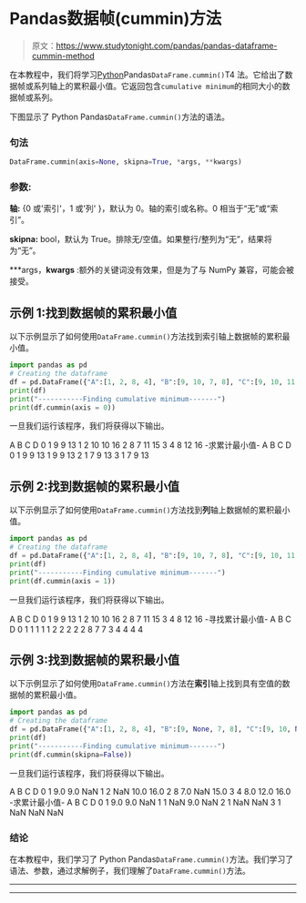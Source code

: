 # Pandas数据帧(cummin)方法

> 原文：<https://www.studytonight.com/pandas/pandas-dataframe-cummin-method>

在本教程中，我们将学习[Python](https://www.studytonight.com/python/getting-started-with-python)Pandas`DataFrame.cummin()`T4 法。它给出了数据帧或系列轴上的累积最小值。它返回包含`cumulative minimum`的相同大小的数据帧或系列。

下图显示了 Python Pandas`DataFrame.cummin()`方法的语法。

### 句法

```py
DataFrame.cummin(axis=None, skipna=True, *args, **kwargs)
```

### 参数:

**轴:** {0 或'索引'，1 或'列' }，默认为 0。轴的索引或名称。0 相当于“无”或“索引”。

**skipna:** bool，默认为 True。排除无/空值。如果整行/整列为“无”，结果将为“无”。

***args，**kwargs** :额外的关键词没有效果，但是为了与 NumPy 兼容，可能会被接受。

## 示例 1:找到数据帧的累积最小值

以下示例显示了如何使用`DataFrame.cummin()`方法找到索引轴上数据帧的累积最小值。

```py
import pandas as pd  
# Creating the dataframe 
df = pd.DataFrame({"A":[1, 2, 8, 4], "B":[9, 10, 7, 8], "C":[9, 10, 11, 12],"D":[13, 16, 15, 16]})
print(df)
print("-----------Finding cumulative minimum-------")
print(df.cummin(axis = 0))
```

一旦我们运行该程序，我们将获得以下输出。

A B C D
0 1 9 9 13
1 2 10 10 16
2 8 7 11 15
3 4 8 12 16
-求累计最小值-
A B C D
0 1 9 9 13
1 9 9 13
2 1 7 9 13
3 1 7 9 13

## 示例 2:找到数据帧的累积最小值

以下示例显示了如何使用`DataFrame.cummin()`方法找到**列**轴上数据帧的累积最小值。

```py
import pandas as pd  
# Creating the dataframe 
df = pd.DataFrame({"A":[1, 2, 8, 4], "B":[9, 10, 7, 8], "C":[9, 10, 11, 12],"D":[13, 16, 15, 16]})
print(df)
print("-----------Finding cumulative minimum-------")
print(df.cummin(axis = 1))
```

一旦我们运行该程序，我们将获得以下输出。

A B C D
0 1 9 9 13
1 2 10 10 16
2 8 7 11 15
3 4 8 12 16
-寻找累计最小值-
A B C D
0 1 1 1 1
1 2 2 2 2
2 8 7 7
3 4 4 4 4

## 示例 3:找到数据帧的累积最小值

以下示例显示了如何使用`DataFrame.cummin()`方法在**索引**轴上找到具有空值的数据帧的累积最小值。

```py
import pandas as pd  
# Creating the dataframe 
df = pd.DataFrame({"A":[1, 2, 8, 4], "B":[9, None, 7, 8], "C":[9, 10, None, 12],"D":[None, 16, 15, 16]}) 
print(df)
print("-----------Finding cumulative minimum-------")
print(df.cummin(skipna=False))
```

一旦我们运行该程序，我们将获得以下输出。

A B C D
0 1 9.0 9.0 NaN
1 2 NaN 10.0 16.0
2 8 7.0 NaN 15.0
3 4 8.0 12.0 16.0
-求累计最小值-
A B C D
0 1 9.0 9.0 NaN
1 1 NaN 9.0 NaN
2 1 NaN NaN
3 1 NaN NaN NaN

### 结论

在本教程中，我们学习了 Python Pandas`DataFrame.cummin()`方法。我们学习了语法、参数，通过求解例子，我们理解了`DataFrame.cummin()`方法。

* * *

* * *